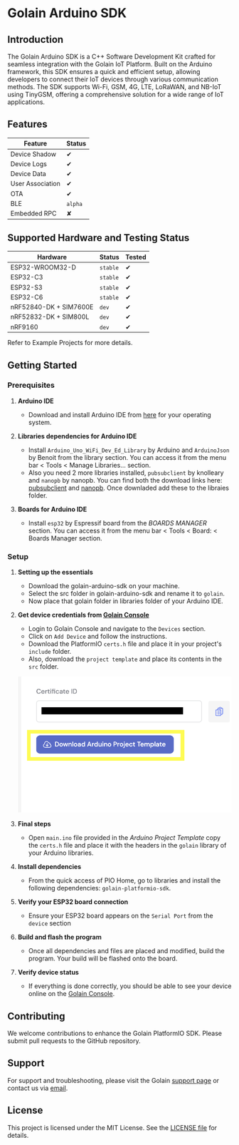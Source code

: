 # Golain Arduino SDK

## Introduction

The Golain Arduino SDK is a C++ Software Development Kit crafted for seamless integration with the Golain IoT Platform. 
Built on the Arduino framework, this SDK ensures a quick and efficient setup, allowing developers to connect their IoT 
devices through various communication methods. The SDK supports Wi-Fi, GSM, 4G, LTE, LoRaWAN, and NB-IoT using TinyGSM, 
offering a comprehensive solution for a wide range of IoT applications.

## Features

| Feature          | Status   |
|------------------|----------|
| Device Shadow    | &#x2714; |
| Device Logs      | &#x2714; |
| Device Data      | &#x2714; |
| User Association | &#x2714; |
| OTA              | &#x2714; |
| BLE              | `alpha`  |
| Embedded RPC     | &#x2718; |

## Supported Hardware and Testing Status

| Hardware               | Status   | Tested   |
|------------------------|----------|----------|
| ESP32-WROOM32-D        | `stable` | &#x2714; |
| ESP32-C3               | `stable` | &#x2714; |
| ESP32-S3               | `stable` | &#x2714; |
| ESP32-C6               | `stable` | &#x2714; |
| nRF52840-DK + SIM7600E | `dev`    | &#x2714; |
| nRF52832-DK + SIM800L  | `dev`    | &#x2714; |
| nRF9160                | `dev`    | &#x2714; |

Refer to Example Projects for more details.

## Getting Started

### Prerequisites

1. **Arduino IDE**
    - Download and install Arduino IDE from [here](https://www.arduino.cc/en/software) for your operating system.

2. **Libraries dependencies for Arduino IDE**
    - Install `Arduino_Uno_WiFi_Dev_Ed_Library` by Arduino and `ArduinoJson` by Benoit from the library section. You can access it from the menu bar < Tools < Manage Libraries... section.
    - Also you need 2 more libraries installed, `pubsubclient` by knolleary and `nanopb` by nanopb. You can find both the download links here: [pubsubclient](https://github.com/knolleary/pubsubclient) and [nanopb](https://github.com/nanopb/nanopb). Once downladed add these  to the libraies folder.


2. **Boards for Arduino IDE**
    - Install `esp32` by Espressif board from the *BOARDS MANAGER* section. You can access it from the menu bar < Tools < Board: < Boards Manager section.


### Setup

1. **Setting up the essentials**
    - Download the golain-arduino-sdk on your machine.
    - Select the src folder in golain-arduino-sdk and rename it to `golain`.
    - Now place that golain folder in libraries folder of your Arduino IDE.


4. **Get device credentials from [Golain Console](https://web.golain.io)**
    - Login to Golain Console and navigate to the `Devices` section.
    - Click on `Add Device` and follow the instructions.
    - Download the PlatformIO `certs.h` file and place it in your project's `include` folder.
    - Also, download the `project template` and place its contents in the `src` folder.

    ![template](assets/template.png)

5. **Final steps**
    - Open `main.ino` file provided in the *Arduino Project Template* copy the `certs.h` file and place it with the headers in the `golain` library of your Arduino libraries.

6. **Install dependencies**
    - From the quick access of PIO Home, go to libraries and install the following dependencies: `golain-platformio-sdk`.

7. **Verify your ESP32 board connection**
    - Ensure your ESP32 board appears on the `Serial Port` from the `device` section

8. **Build and flash the program**
    - Once all dependencies and files are placed and modified, build the program. Your build will be flashed onto the board.

9. **Verify device status**
    - If everything is done correctly, you should be able to see your device online on the [Golain Console](https://web.golain.io).


## Contributing
We welcome contributions to enhance the Golain PlatformIO SDK. Please submit pull requests to the GitHub repository.

## Support
For support and troubleshooting, please visit the Golain [support page](https://scheduler-web-development.azo.dev/consumers/event/166/golain-solutions) or contact us via [email](ishan@golain.io).

## License
This project is licensed under the MIT License. See the [LICENSE file](https://github.com/golain-io/golain-platformio-sdk/blob/main/LICENSE) for details.

